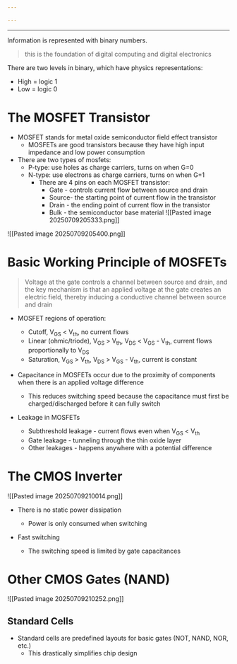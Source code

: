 ```yaml
---

---
```

--- 




Information is represented with binary numbers.

> this is the foundation of digital computing and digital electronics

There are two levels in binary, which have physics representations:

+ High = logic 1
+ Low = logic 0

# The MOSFET Transistor

+ MOSFET stands for metal oxide semiconductor field effect transistor
	+ MOSFETs are good transistors because they have high input impedance and low power consumption
+ There are two types of mosfets:
	+ P-type: use holes as charge carriers, turns on when G=0
	+ N-type: use electrons as charge carriers, turns on when G=1
		+ There are 4 pins on each MOSFET transistor:
			+ Gate - controls current flow between source and drain
			+ Source- the starting point of current flow in the transistor
			+ Drain - the ending point of current flow in the transistor
			+ Bulk - the semiconductor base material
![[Pasted image 20250709205333.png]]

![[Pasted image 20250709205400.png]]

# Basic Working Principle of MOSFETs

> Voltage at the gate controls a channel between source and drain, and the key mechanism is that an applied voltage at the gate creates an electric field, thereby inducing a conductive channel between source and drain

+ MOSFET regions of operation:
	+ Cutoff, V<sub>GS</sub> < V<sub>th</sub>, no current flows
	+ Linear (ohmic/triode), V<sub>GS</sub> > V<sub>th</sub>, V<sub>DS</sub> < V<sub>GS</sub> - V<sub>th</sub>, current flows proportionally to V<sub>DS</sub>
	+ Saturation, V<sub>GS</sub> > V<sub>th</sub>, V<sub>DS</sub> > V<sub>GS</sub> - V<sub>th</sub>, current is constant

+ Capacitance in MOSFETs occur due to the proximity of components when there is an applied voltage difference
	+ This reduces switching speed because the capacitance must first be charged/discharged before it can fully switch

+ Leakage in MOSFETs
	+ Subthreshold leakage - current flows even when V<sub>GS</sub> < V<sub>th</sub>
	+ Gate leakage - tunneling through the thin oxide layer
	+ Other leakages - happens anywhere with a potential difference

# The CMOS Inverter

![[Pasted image 20250709210014.png]]

+ There is no static power dissipation
	+ Power is only consumed when switching

+ Fast switching
	+ The switching speed is limited by gate capacitances

# Other CMOS Gates (NAND)

![[Pasted image 20250709210252.png]]

## Standard Cells

+ Standard cells are predefined layouts for basic gates (NOT, NAND, NOR, etc.)
	+ This drastically simplifies chip design
